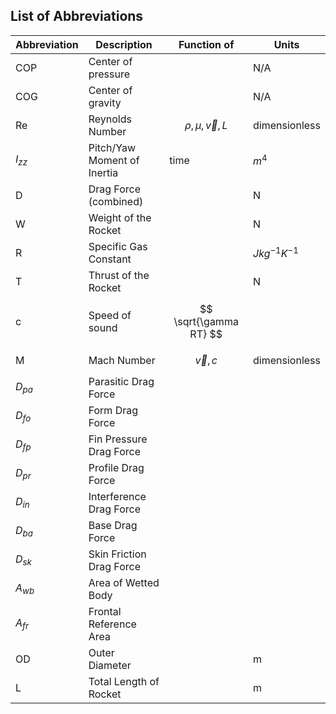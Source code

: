 ## List of Abbreviations

| Abbreviation | Description                 | Function of              | Units              |
| ---          | ---                         | ---                      | ---                |
| COP          | Center of pressure          |                          | N/A                |
| COG          | Center of gravity           |                          | N/A                |
| Re           | Reynolds Number             | $$ \rho,\mu,\vec{v},L $$ | dimensionless      |
| $I_{zz}$     | Pitch/Yaw Moment of Inertia | time                     | $m^4$              |
| D            | Drag Force (combined)       |                          | N                  |
| W            | Weight of the Rocket        |                          | N                  |
| R            | Specific Gas Constant       |                          | $J kg^{-1} K^{-1}$ |
| T            | Thrust of the Rocket        |                          | N                  |
| c            | Speed of sound              | $$ \sqrt{\gamma RT} $$   |                    |
| M            | Mach Number                 | $$ \vec{v}, c $$         | dimensionless      |
| $D_{pa}$     | Parasitic Drag Force        |                          |                    |
| $D_{fo}$     | Form Drag Force             |                          |                    |
| $D_{fp}$     | Fin Pressure Drag Force     |                          |                    |
| $D_{pr}$     | Profile Drag Force          |                          |                    |
| $D_{in}$     | Interference Drag Force     |                          |                    |
| $D_{ba}$     | Base Drag Force             |                          |                    |
| $D_{sk}$     | Skin Friction Drag Force    |                          |                    |
| $A_{wb}$     | Area of Wetted Body         |                          |                    |
| $A_{fr}$     | Frontal Reference Area      |                          |                    |
| OD           | Outer Diameter              |                          | m                  |
| L            | Total Length of Rocket      |                          | m                  |
